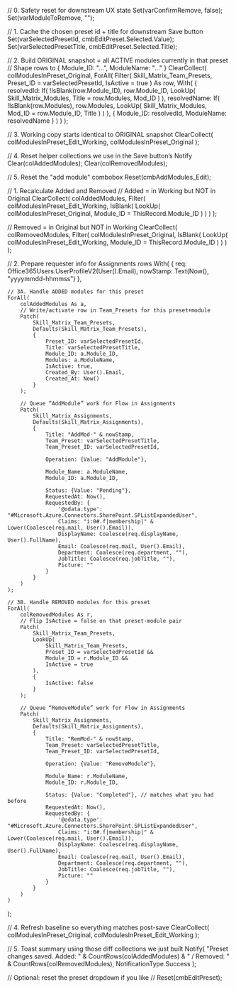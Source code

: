 // 0. Safety reset for downstream UX state
Set(varConfirmRemove, false);
Set(varModuleToRemove, "");

// 1. Cache the chosen preset id + title for downstream Save button
Set(varSelectedPresetId, cmbEditPreset.Selected.Value);
Set(varSelectedPresetTitle, cmbEditPreset.Selected.Title);

// 2. Build ORIGINAL snapshot = all ACTIVE modules currently in that preset
//    Shape rows to { Module_ID: "...", ModuleName: "..." }
ClearCollect(
    colModulesInPreset_Original,
    ForAll(
        Filter(
            Skill_Matrix_Team_Presets,
            Preset_ID = varSelectedPresetId,
            IsActive = true
        ) As row,
        With(
            {
                resolvedId:
                    If(
                        !IsBlank(row.Module_ID),
                        row.Module_ID,
                        LookUp(
                            Skill_Matrix_Modules,
                            Title = row.Modules,
                            Mod_ID
                        )
                    ),
                resolvedName:
                    If(
                        !IsBlank(row.Modules),
                        row.Modules,
                        LookUp(
                            Skill_Matrix_Modules,
                            Mod_ID = row.Module_ID,
                            Title
                        )
                    )
            },
            {
                Module_ID: resolvedId,
                ModuleName: resolvedName
            }
        )
    )
);

// 3. Working copy starts identical to ORIGINAL snapshot
ClearCollect(
    colModulesInPreset_Edit_Working,
    colModulesInPreset_Original
);

// 4. Reset helper collections we use in the Save button’s Notify
Clear(colAddedModules);
Clear(colRemovedModules);

// 5. Reset the "add module" combobox
Reset(cmbAddModules_Edit);





// 1. Recalculate Added and Removed
//    Added = in Working but NOT in Original
ClearCollect(
    colAddedModules,
    Filter(
        colModulesInPreset_Edit_Working,
        IsBlank(
            LookUp(
                colModulesInPreset_Original,
                Module_ID = ThisRecord.Module_ID
            )
        )
    )
);

//    Removed = in Original but NOT in Working
ClearCollect(
    colRemovedModules,
    Filter(
        colModulesInPreset_Original,
        IsBlank(
            LookUp(
                colModulesInPreset_Edit_Working,
                Module_ID = ThisRecord.Module_ID
            )
        )
    )
);

// 2. Prepare requester info for Assignments rows
With(
    {
        req: Office365Users.UserProfileV2(User().Email),
        nowStamp: Text(Now(), "yyyymmdd-hhmmss")
    },

    // 3A. Handle ADDED modules for this preset
    ForAll(
        colAddedModules As a,
        // Write/activate row in Team_Presets for this preset+module
        Patch(
            Skill_Matrix_Team_Presets,
            Defaults(Skill_Matrix_Team_Presets),
            {
                Preset_ID: varSelectedPresetId,
                Title: varSelectedPresetTitle,
                Module_ID: a.Module_ID,
                Modules: a.ModuleName,
                IsActive: true,
                Created_By: User().Email,
                Created_At: Now()
            }
        );

        // Queue “AddModule” work for Flow in Assignments
        Patch(
            Skill_Matrix_Assignments,
            Defaults(Skill_Matrix_Assignments),
            {
                Title: "AddMod-" & nowStamp,
                Team_Preset: varSelectedPresetTitle,
                Team_Preset_ID: varSelectedPresetId,

                Operation: {Value: "AddModule"},

                Module_Name: a.ModuleName,
                Module_ID: a.Module_ID,

                Status: {Value: "Pending"},
                RequestedAt: Now(),
                RequestedBy: {
                    '@odata.type': "#Microsoft.Azure.Connectors.SharePoint.SPListExpandedUser",
                    Claims: "i:0#.f|membership|" & Lower(Coalesce(req.mail, User().Email)),
                    DisplayName: Coalesce(req.displayName, User().FullName),
                    Email: Coalesce(req.mail, User().Email),
                    Department: Coalesce(req.department, ""),
                    JobTitle: Coalesce(req.jobTitle, ""),
                    Picture: ""
                }
            }
        )
    );

    // 3B. Handle REMOVED modules for this preset
    ForAll(
        colRemovedModules As r,
        // Flip IsActive = false on that preset-module pair
        Patch(
            Skill_Matrix_Team_Presets,
            LookUp(
                Skill_Matrix_Team_Presets,
                Preset_ID = varSelectedPresetId &&
                Module_ID = r.Module_ID &&
                IsActive = true
            ),
            {
                IsActive: false
            }
        );

        // Queue “RemoveModule” work for Flow in Assignments
        Patch(
            Skill_Matrix_Assignments,
            Defaults(Skill_Matrix_Assignments),
            {
                Title: "RemMod-" & nowStamp,
                Team_Preset: varSelectedPresetTitle,
                Team_Preset_ID: varSelectedPresetId,

                Operation: {Value: "RemoveModule"},

                Module_Name: r.ModuleName,
                Module_ID: r.Module_ID,

                Status: {Value: "Completed"}, // matches what you had before
                RequestedAt: Now(),
                RequestedBy: {
                    '@odata.type': "#Microsoft.Azure.Connectors.SharePoint.SPListExpandedUser",
                    Claims: "i:0#.f|membership|" & Lower(Coalesce(req.mail, User().Email)),
                    DisplayName: Coalesce(req.displayName, User().FullName),
                    Email: Coalesce(req.mail, User().Email),
                    Department: Coalesce(req.department, ""),
                    JobTitle: Coalesce(req.jobTitle, ""),
                    Picture: ""
                }
            }
        )
    )
);

// 4. Refresh baseline so everything matches post-save
ClearCollect(
    colModulesInPreset_Original,
    colModulesInPreset_Edit_Working
);

// 5. Toast summary using those diff collections we just built
Notify(
    "Preset changes saved.  Added: " &
        CountRows(colAddedModules) &
        "  /  Removed: " &
        CountRows(colRemovedModules),
    NotificationType.Success
);

// Optional: reset the preset dropdown if you like
// Reset(cmbEditPreset);
